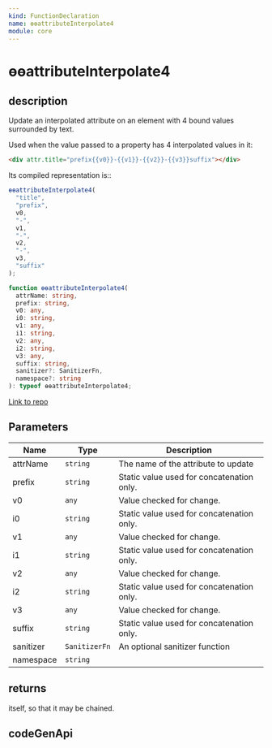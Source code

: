 ```yaml
---
kind: FunctionDeclaration
name: ɵɵattributeInterpolate4
module: core
---
```


# ɵɵattributeInterpolate4

## description

Update an interpolated attribute on an element with 4 bound values surrounded by text.

Used when the value passed to a property has 4 interpolated values in it:

```html
<div attr.title="prefix{{v0}}-{{v1}}-{{v2}}-{{v3}}suffix"></div>
```

Its compiled representation is::

```ts
ɵɵattributeInterpolate4(
  "title",
  "prefix",
  v0,
  "-",
  v1,
  "-",
  v2,
  "-",
  v3,
  "suffix"
);
```

```ts
function ɵɵattributeInterpolate4(
  attrName: string,
  prefix: string,
  v0: any,
  i0: string,
  v1: any,
  i1: string,
  v2: any,
  i2: string,
  v3: any,
  suffix: string,
  sanitizer?: SanitizerFn,
  namespace?: string
): typeof ɵɵattributeInterpolate4;
```

[Link to repo](https://github.com/timdeschryver/angular/blob/master/packages/core/src/render3/instructions/attribute_interpolation.ts#L172-L187)

## Parameters

| Name      | Type          | Description                               |
| --------- | ------------- | ----------------------------------------- |
| attrName  | `string`      | The name of the attribute to update       |
| prefix    | `string`      | Static value used for concatenation only. |
| v0        | `any`         | Value checked for change.                 |
| i0        | `string`      | Static value used for concatenation only. |
| v1        | `any`         | Value checked for change.                 |
| i1        | `string`      | Static value used for concatenation only. |
| v2        | `any`         | Value checked for change.                 |
| i2        | `string`      | Static value used for concatenation only. |
| v3        | `any`         | Value checked for change.                 |
| suffix    | `string`      | Static value used for concatenation only. |
| sanitizer | `SanitizerFn` | An optional sanitizer function            |
| namespace | `string`      |                                           |

## returns

itself, so that it may be chained.

## codeGenApi
